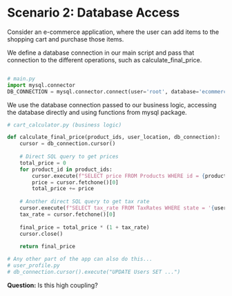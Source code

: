 # Scenario 2: Database Access

Consider an e-commerce application, where the user can add items to the shopping cart and purchase those items.

We define a database connection in our main script and pass that connection to the different operations, such as calculate_final_price.

```python

# main.py
import mysql.connector
DB_CONNECTION = mysql.connector.connect(user='root', database='ecommerce')

```

We use the database connection passed to our business logic, accessing the database directly and using functions from mysql package.

```python
# cart_calculator.py (business logic)

def calculate_final_price(product_ids, user_location, db_connection):
    cursor = db_connection.cursor()
    
    # Direct SQL query to get prices
    total_price = 0
    for product_id in product_ids:
        cursor.execute(f"SELECT price FROM Products WHERE id = {product_id}")
        price = cursor.fetchone()[0]
        total_price += price
        
    # Another direct SQL query to get tax rate
    cursor.execute(f"SELECT tax_rate FROM TaxRates WHERE state = '{user_location}'")
    tax_rate = cursor.fetchone()[0]
    
    final_price = total_price * (1 + tax_rate)
    cursor.close()
    
    return final_price

# Any other part of the app can also do this...
# user_profile.py
# db_connection.cursor().execute("UPDATE Users SET ...")
```

**Question:** Is this high coupling?
